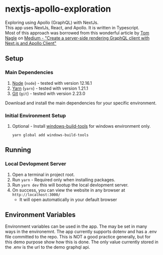 # nextjs-apollo-exploration

Exploring using Apollo (GraphQL) with NextJs.\
This app uses NextJs, React, and Apollo. It is written in Typescript.\
Most of this approach was borrowed from this wonderful article by [Tom Nagle](https://medium.com/@tomanagle) on [Medium - "Create a server-side rendering GraphQL client with Next.js and Apollo Client"](https://medium.com/@tomanagle/create-a-server-side-rendering-graphql-client-with-next-js-and-apollo-client-acd397f70c64)

## Setup

### Main Dependencies

1. [Node](http://nodejs.org) (`node`) - tested with version 12.16.1
1. [Yarn](https://yarnpkg.com/lang/en/) (`yarn`) - tested with version 1.21.1
1. [Git](https://git-scm.com/) (`git`) - tested with version 2.23.0

Download and install the main dependencies for your specific environment.

### Initial Environment Setup

1. Optional - Install [windows-build-tools](https://www.npmjs.com/package/windows-build-tools) for windows environment only.

   `yarn global add windows-build-tools`

## Running

### Local Devlopment Server

1. Open a terminal in project root.
1. Run `yarn` - Required only when installing packages.
1. Run `yarn dev` this will bootup the local devlopment server.
1. On success, you can view the website in any browser at `http://localhost:3000/`
   - It will open automatically in your default browser

## Environment Variables

Environment variables can be used in the app. The may be set in many ways in the environemnt. The app currently supports dotenv and has a .env file committed to the repo. This is NOT a good practice generally, but for this demo purpose show how this is done. The only value currently stored in the .env is the url to the demo graphql api.
